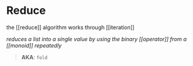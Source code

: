 # Reduce

the [[reduce]] algorithm works through [[iteration]]

_reduces a list into a single value by using the binary [[operator]] from a [[monoid]] repeatedly_

> **AKA**: `fold`
